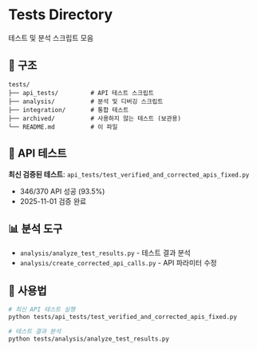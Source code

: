 # Tests Directory

테스트 및 분석 스크립트 모음

## 📂 구조

```
tests/
├── api_tests/         # API 테스트 스크립트
├── analysis/          # 분석 및 디버깅 스크립트  
├── integration/       # 통합 테스트
├── archived/          # 사용하지 않는 테스트 (보관용)
└── README.md          # 이 파일
```

## 🧪 API 테스트

**최신 검증된 테스트**: `api_tests/test_verified_and_corrected_apis_fixed.py`
- 346/370 API 성공 (93.5%)
- 2025-11-01 검증 완료

## 📊 분석 도구

- `analysis/analyze_test_results.py` - 테스트 결과 분석
- `analysis/create_corrected_api_calls.py` - API 파라미터 수정

## 🔧 사용법

```bash
# 최신 API 테스트 실행
python tests/api_tests/test_verified_and_corrected_apis_fixed.py

# 테스트 결과 분석
python tests/analysis/analyze_test_results.py
```
